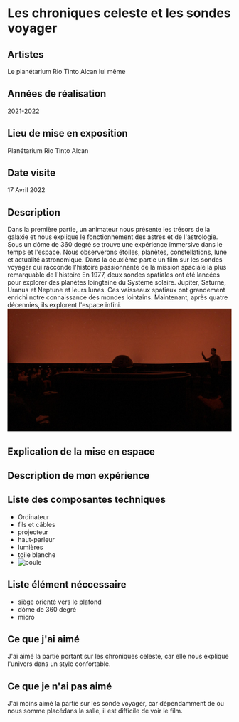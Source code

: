 # Les chroniques celeste et les sondes voyager

## Artistes
Le planétarium Rio Tinto Alcan lui même
## Années de réalisation
2021-2022
## Lieu de mise en exposition
Planétarium Rio Tinto Alcan 
## Date visite
17 Avril 2022
## Description 
Dans la première partie, un animateur nous présente les trésors de la galaxie et nous explique le fonctionnement des astres et de l'astrologie. Sous un dôme de 360 degré se trouve une expérience immersive dans le temps et l'espace. Nous observerons étoiles, planètes, constellations, lune et actualité astronomique. Dans la deuxième partie un film sur les sondes voyager qui racconde l'histoire passionnante de la mission spaciale la plus remarquable de l'histoire En 1977, deux sondes spatiales ont été lancées pour explorer des planètes loingtaine du Système solaire. Jupiter, Saturne, Uranus et Neptune et leurs lunes. Ces vaisseaux spatiaux ont grandement enrichi notre connaissance des mondes lointains. Maintenant, après quatre décennies, ils explorent l'espace infini.
![fond](medias/photos/IMG_2552.jpg)
## Explication de la mise en espace
 
## Description de mon expérience
 
## Liste des composantes techniques
- Ordinateur
- fils et câbles
- projecteur
- haut-parleur
- lumières
- toile blanche 
- ![boule](medias/photos/)
## Liste élément néccessaire 
- siège orienté vers le plafond 
- dòme de 360 degré
- micro
## Ce que j'ai aimé
J'ai aimé la partie portant sur les chroniques celeste, car elle nous explique l'univers dans un style confortable. 
## Ce que je n'ai pas aimé 
J'ai moins aimé la partie sur les sonde voyager, car dépendamment de ou nous somme placédans la salle, il est difficile de voir le film. 
